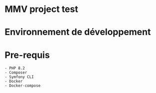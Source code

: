 # MMV project test


# Environnement de développement

# Pre-requis

    - PHP 8.2
    - Composer
    - Symfony CLI
    - Docker
    - Docker-compose

